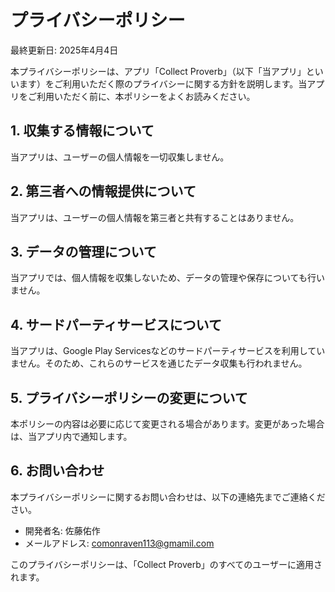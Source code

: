 # プライバシーポリシー

最終更新日: 2025年4月4日

本プライバシーポリシーは、アプリ「Collect Proverb」（以下「当アプリ」といいます）をご利用いただく際のプライバシーに関する方針を説明します。当アプリをご利用いただく前に、本ポリシーをよくお読みください。

## 1. 収集する情報について

当アプリは、ユーザーの個人情報を一切収集しません。

## 2. 第三者への情報提供について

当アプリは、ユーザーの個人情報を第三者と共有することはありません。

## 3. データの管理について

当アプリでは、個人情報を収集しないため、データの管理や保存についても行いません。

## 4. サードパーティサービスについて

当アプリは、Google Play Servicesなどのサードパーティサービスを利用していません。そのため、これらのサービスを通じたデータ収集も行われません。

## 5. プライバシーポリシーの変更について

本ポリシーの内容は必要に応じて変更される場合があります。変更があった場合は、当アプリ内で通知します。

## 6. お問い合わせ

本プライバシーポリシーに関するお問い合わせは、以下の連絡先までご連絡ください。

- 開発者名: 佐藤佑作
- メールアドレス: comonraven113@gmamil.com

このプライバシーポリシーは、「Collect Proverb」のすべてのユーザーに適用されます。

